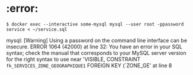 # :error:

```
$ docker exec --interactive some-mysql mysql --user root -ppassword service < ~/service.sql
```
mysql: [Warning] Using a password on the command line interface can be insecure.
ERROR 1064 (42000) at line 32: You have an error in your SQL syntax; check the manual that corresponds to your MySQL server version for the right syntax to use near 'VISIBLE,
  CONSTRAINT `fk_SERVICES_ZONE_GEOGRAPHIQUE1`
    FOREIGN KEY (`ZONE_GE' at line 8
